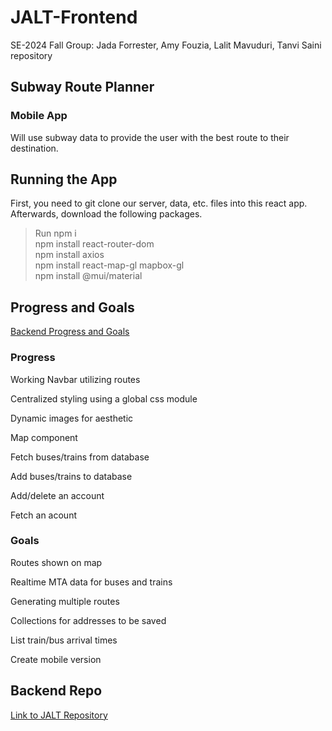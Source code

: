 # JALT-Frontend

SE-2024 Fall Group: Jada Forrester, Amy Fouzia, Lalit Mavuduri, Tanvi Saini repository

## Subway Route Planner

### Mobile App

Will use subway data to provide the user with the best route to their destination.

## Running the App
First, you need to git clone our server, data, etc. files into this react app. Afterwards, download the following packages.
> Run npm i  
> npm install react-router-dom  
> npm install axios  
> npm install react-map-gl mapbox-gl  
> npm install @mui/material  

## Progress and Goals

[Backend Progress and Goals](ProgressAndGoals.md)

### Progress

Working Navbar utilizing routes

Centralized styling using a global css module

Dynamic images for aesthetic

Map component

Fetch buses/trains from database

Add buses/trains to database

Add/delete an account

Fetch an acount

### Goals

Routes shown on map

Realtime MTA data for buses and trains

Generating multiple routes

Collections for addresses to be saved

List train/bus arrival times

Create mobile version

## Backend Repo

[Link to JALT Repository](https://github.com/FJada/JALT)

